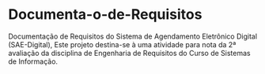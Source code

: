 # Documenta-o-de-Requisitos
Documentação de Requisitos do Sistema de Agendamento Eletrônico Digital (SAE-Digital), Este projeto destina-se à uma atividade para nota da 2ª avaliação da disciplina de Engenharia de Requisitos do Curso de Sistemas de Informação.
